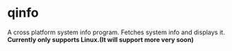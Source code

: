 # qinfo

A cross platform system info program. Fetches system info and displays it.  
**Currently only supports Linux.(It will support more very soon)**
